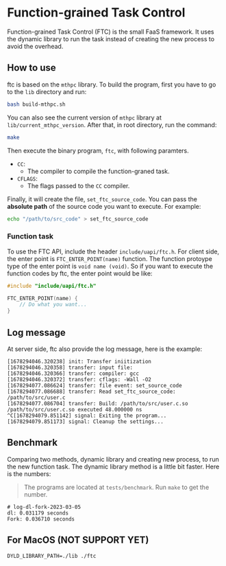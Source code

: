 # Function-grained Task Control

Function-grained Task Control (FTC) is the small FaaS framework. It uses the dynamic library to run the task instead of creating the new process to avoid the overhead.

## How to use

ftc is based on the `mthpc` library. To build the program, first you have to go to the `lib` directory and run:

```bash
bash build-mthpc.sh
```

You can also see the current version of `mthpc` library at `lib/current_mthpc_version`.
After that, in root directory, run the command:

```bash
make
```

Then execute the binary program, `ftc`, with following paramters.

- `CC`:
	- The compiler to compile the function-graned task.
- `CFLAGS`:
	- The flags passed to the `CC` compiler.

Finally, it will create the file, `set_ftc_source_code`. You can pass the **absolute path** of the source code you want to execute. For example:

```bash
echo "/path/to/src_code" > set_ftc_source_code
```

### Function task

To use the FTC API, include the header `include/uapi/ftc.h`.
For client side, the enter point is `FTC_ENTER_POINT(name)` function.
The function protoype type of the enter point is `void name (void)`.
So if you want to execute the function codes by ftc, the enter point would be like:

```cpp
#include "include/uapi/ftc.h"

FTC_ENTER_POINT(name) {
    // Do what you want...
}
```

## Log message

At server side, ftc also provide the log message, here is the example:

```
[1678294046.320238] init: Transfer iniitization
[1678294046.320358] transfer: input file: 
[1678294046.320366] transfer: compiler: gcc
[1678294046.320372] transfer: cflags: -Wall -O2
[1678294077.086624] transfer: file event: set_source_code
[1678294077.086688] transfer: Read set_ftc_source_code: /path/to/src/user.c
[1678294077.086704] transfer: Build: /path/to/src/user.c.so
/path/to/src/user.c.so executed 48.000000 ns
^C[1678294079.851142] signal: Exiting the program...
[1678294079.851173] signal: Cleanup the settings...
```

## Benchmark

Comparing two methods, dynamic library and creating new process, to run the new function task.
The dynamic library method is a little bit faster. Here is the numbers:
> The programs are located at `tests/benchmark`. Run `make` to get the number.

```
# log-dl-fork-2023-03-05
dl: 0.031179 seconds
Fork: 0.036710 seconds
```

## For MacOS (NOT SUPPORT YET)

```
DYLD_LIBRARY_PATH=./lib ./ftc
```
